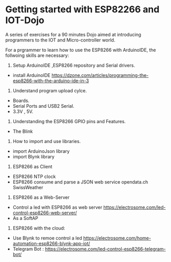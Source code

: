 # Getting started with ESP82266 and IOT-Dojo
A series of exercises for a 90 minutes Dojo aimed at introducing programmers to the IOT and Micro-controller world.

For a prgrammer to learn how to use the ESP8266 with ArduinoIDE, the follwoing skills are necessary:

1. Setup ArduinoIDE ,ESP8266 repository and Serial drivers.
  * install ArduinoIDE https://dzone.com/articles/programming-the-esp8266-with-the-arduino-ide-in-3
1. Understand program upload cylce. 
  * Boards. 
  * Serial Ports and USB2 Serial. 
  * 3.3V , 5V. 
1. Understanding the ESP8266 GPIO pins and Features. 
  * The Blink
1. How to import and use libraries.
  * import ArduinoJson library
  * import Blynk library
1. ESP8266 as Client
  * ESP8266 NTP clock
  * ESP8266 consume and parse a JSON web service opendata.ch SwissWeather 
1. ESP8266 as a Web-Server
  * Control a led with ESP8266 as web server https://electrosome.com/led-control-esp8266-web-server/
  * As a SoftAP
1. ESP8266 with the cloud:
  * Use Blynk to remoe control a led https://electrosome.com/home-automation-esp8266-blynk-app-iot/
  * Telegram Bot : https://electrosome.com/led-control-esp8266-telegram-bot/
